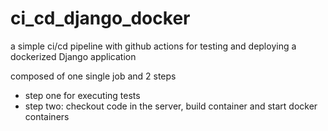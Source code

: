 # ci_cd_django_docker
a simple ci/cd pipeline with github actions for testing and deploying a dockerized Django application 

composed of one single job and 2 steps
- step one for executing tests
- step two: checkout code in the server, build container and start docker containers
